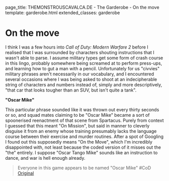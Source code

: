 page_title: THEMONSTROUSCAVALCA.DE - The Garderobe - On the move
template: garderobe.html
extended_classes: garderobe

# On the move

I think I was a few hours into <em>Call of Duty: Modern Warfare 2</em> before I realised that I was surrounded by characters shouting instructions that I wasn't able to parse.
I assume military types get some form of crash course in this lingo, probably somewhere being screamed at to perform press-ups, and learning how to gut a man with a pencil.
Unfortunately for us "civvies" military phrases aren't necessarily in our vocabulary, and I encountered several occasions where I was being asked to shoot at an
indecipherable string of characters and numbers instead of, simply and more descriptively, "that car that looks tougher than an SUV, but isn't quite a tank".

**"Oscar Mike"**

This particular phrase sounded like it was thrown out every thirty seconds or so, and squad mates claiming to be "Oscar Mike" became a sort of spoonerised reenactment of that scene from Spartacus. 
Purely from context I guessed that this meant "On Mission", but said in manner to cleverly disguise it from an enemy whose training presumably lacks the language course between their exercise and murder routines. 
After a spot of Googling I found out this supposedly means "On the Move", which I'm incredibly disappointed with, not least because the coded version of it misses out the "the" entirely. 
I suppose "Oscar Tango Mike" sounds like an instruction to dance, and war is hell enough already.

> Everyone in this game appears to be named "Oscar Mike" #CoD<br />
[Original](https://twitter.com/FatConan/statuses/493364937608396800)
